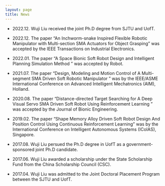 ```yaml
---
layout: page
title: News
---
```

* 2022.12. Wuji Liu received the joint Ph.D degree from SJTU and UofT.

* 2022.12. The paper “An Inchworm-snake Inspired Flexible Robotic Manipulator with Multi-section SMA Actuators for Object Grasping” was accepted by the IEEE Transactions on Industrial Electronics.

* 2022.01. The paper “A Space Bionic Soft Robot Design and Intelligent Planning Simulation Method ” was accepted by Robot.

* 2021.07. The paper “Design, Modeling and Motion Control of A Multi-segment SMA Driven Soft Robotic Manipulator ” was by the IEEE/ASME International Conference on Advanced Intelligent Mechatronics (AIM), Holland.

* 2020.08. The paper “Distance-directed Target Searching for A Deep Visual Servo SMA Driven Soft Robot Using Reinforcement Learning ” was accepted by the Journal of Bionic Engineering.

* 2019.02. The paper “Shape Memory Alloy Driven Soft Robot Design And Position Control Using Continuous Reinforcement Learning” was by the International Conference on Intelligent Autonomous Systems (ICoIAS), Singapore.

* 2017.08. Wuji Liu persued the Ph.D degree in UofT as a government-sponsored joint Ph.D candidate.

* 2017.06. Wuji Liu awarded a scholarship under the State Scholarship Fund from the China Scholarship Council (CSC).

* 2017.04. Wuji Liu was admitted to the Joint Doctoral Placement Program between the SJTU and UofT.
